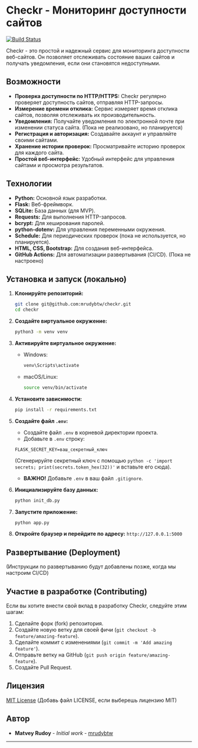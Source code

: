 # Checkr - Мониторинг доступности сайтов

[![Build Status](https://github.com/mrudybtw/checkr/actions/workflows/main.yml/badge.svg)](https://github.com/mrudybtw/checkr/actions/workflows/main.yml)

Checkr - это простой и надежный сервис для мониторинга доступности веб-сайтов. Он позволяет отслеживать состояние ваших сайтов и получать уведомления, если они становятся недоступными.

## Возможности

*   **Проверка доступности по HTTP/HTTPS:** Checkr регулярно проверяет доступность сайтов, отправляя HTTP-запросы.
*   **Измерение времени отклика:** Сервис измеряет время отклика сайтов, позволяя отслеживать их производительность.
*   **Уведомления:** Получайте уведомления по электронной почте при изменении статуса сайта. (Пока не реализовано, но планируется)
*   **Регистрация и авторизация:**  Создавайте аккаунт и управляйте своими сайтами.
*   **Хранение истории проверок:** Просматривайте историю проверок для каждого сайта.
*   **Простой веб-интерфейс:**  Удобный интерфейс для управления сайтами и просмотра результатов.

## Технологии

*   **Python:**  Основной язык разработки.
*   **Flask:**  Веб-фреймворк.
*   **SQLite:**  База данных (для MVP).
*   **Requests:**  Для выполнения HTTP-запросов.
*   **bcrypt:** Для хеширования паролей.
*   **python-dotenv:** Для управления переменными окружения.
*   **Schedule:** Для периодических проверок (пока не используется, но планируется).
*   **HTML, CSS, Bootstrap:** Для создания веб-интерфейса.
*   **GitHub Actions:** Для автоматизации развертывания (CI/CD). (Пока не настроено)

## Установка и запуск (локально)

1.  **Клонируйте репозиторий:**

    ```bash
    git clone git@github.com:mrudybtw/checkr.git
    cd checkr
    ```

2.  **Создайте виртуальное окружение:**

    ```bash
    python3 -m venv venv
    ```

3.  **Активируйте виртуальное окружение:**

    *   Windows:
        ```bash
        venv\Scripts\activate
        ```
    *   macOS/Linux:
        ```bash
        source venv/bin/activate
        ```

4.  **Установите зависимости:**

    ```bash
    pip install -r requirements.txt
    ```

5.  **Создайте файл `.env`:**
    *   Создайте файл `.env` в корневой директории проекта.
    *   Добавьте в `.env` строку:
    ```
    FLASK_SECRET_KEY=ваш_секретный_ключ
    ```
    (Сгенерируйте секретный ключ с помощью `python -c 'import secrets; print(secrets.token_hex(32))'` и вставьте его сюда).
    *   **ВАЖНО!** Добавьте `.env` в ваш файл `.gitignore`.

6.  **Инициализируйте базу данных:**

    ```bash
    python init_db.py
    ```

7.  **Запустите приложение:**

    ```bash
    python app.py
    ```

8.  **Откройте браузер и перейдите по адресу:** `http://127.0.0.1:5000`

## Развертывание (Deployment)

(Инструкции по развертыванию будут добавлены позже, когда мы настроим CI/CD)

## Участие в разработке (Contributing)

Если вы хотите внести свой вклад в разработку Checkr, следуйте этим шагам:

1.  Сделайте форк (fork) репозитория.
2.  Создайте новую ветку для своей фичи (`git checkout -b feature/amazing-feature`).
3.  Сделайте коммит с изменениями (`git commit -m 'Add amazing feature'`).
4.  Отправьте ветку на GitHub (`git push origin feature/amazing-feature`).
5.  Создайте Pull Request.

## Лицензия

[MIT License](LICENSE) (Добавь файл LICENSE, если выберешь лицензию MIT)

## Автор

*   **Matvey Rudoy** - _Initial work_ - [mrudybtw](https://github.com/mrudybtw)

---